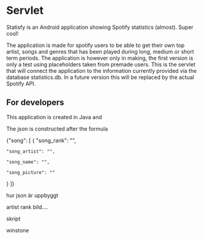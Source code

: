 # Servlet

Statisfy is an Android application showing Spotify statistics (almost). Super cool!

The application is made for spotify users to be able to get their own top artist, songs and genres that has been played during long, medium or short term periods. The application is however only in making, the first version is only a test using placeholders taken from premade users.
This is the servlet that will connect the application to the information currently provided via the database statistics.db. In a future version this will be replaced by the actual Spotify API.

## For developers

This application is created in Java and 

The json is constructed after the formula

  {"song": [
  {
    "song_rank": "",
    
    "song_artist": "",
    
    "song_name": "",
    
    "song_picture": ""
   }
  ]}


hur json är uppbyggt

artist
rank
bild....

skript

winstone

